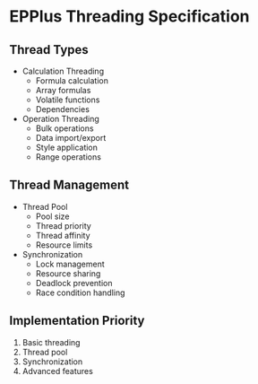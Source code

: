 # EPPlus Threading Specification

## Thread Types
- Calculation Threading
  - Formula calculation
  - Array formulas
  - Volatile functions
  - Dependencies
- Operation Threading
  - Bulk operations
  - Data import/export
  - Style application
  - Range operations

## Thread Management
- Thread Pool
  - Pool size
  - Thread priority
  - Thread affinity
  - Resource limits
- Synchronization
  - Lock management
  - Resource sharing
  - Deadlock prevention
  - Race condition handling

## Implementation Priority
1. Basic threading
2. Thread pool
3. Synchronization
4. Advanced features